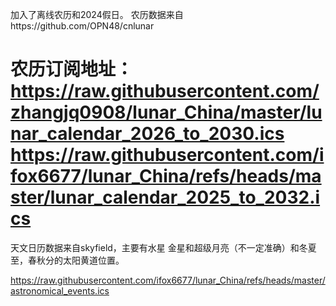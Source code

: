 加入了离线农历和2024假日。
农历数据来自https://github.com/OPN48/cnlunar

农历订阅地址：
https://raw.githubusercontent.com/zhangjq0908/lunar_China/master/lunar_calendar_2026_to_2030.ics
https://raw.githubusercontent.com/ifox6677/lunar_China/refs/heads/master/lunar_calendar_2025_to_2032.ics
=================================================================================================================
天文日历数据来自skyfield，主要有水星 金星和超级月亮（不一定准确）和冬夏至，春秋分的太阳黄道位置。

https://raw.githubusercontent.com/ifox6677/lunar_China/refs/heads/master/astronomical_events.ics
